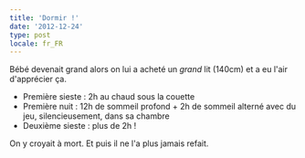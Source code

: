 ```yaml
---
title: 'Dormir !'
date: '2012-12-24'
type: post
locale: fr_FR
---
```


Bébé devenait grand alors on lui a acheté un _grand_ lit (140cm) et a eu l'air d'apprécier ça.

* Première sieste : 2h au chaud sous la couette
* Première nuit : 12h de sommeil profond + 2h de sommeil alterné avec du jeu, silencieusement, dans sa chambre
* Deuxième sieste : plus de 2h !

On y croyait à mort.
Et puis il ne l'a plus jamais refait.
